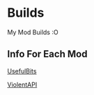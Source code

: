 Builds
======

My Mod Builds :O

Info For Each Mod
-----------------
[UsefulBits](https://github.com/ViolentMod/Builds/blob/master/UsefulBits/UsefulBitsInfo.md)

[ViolentAPI](https://github.com/ViolentMod/Builds/blob/master/ViolentAPI/ViolentAPIInfo.md)

